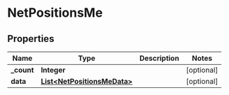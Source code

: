 # NetPositionsMe

## Properties
Name | Type | Description | Notes
------------ | ------------- | ------------- | -------------
**_count** | **Integer** |  |  [optional]
**data** | [**List&lt;NetPositionsMeData&gt;**](NetPositionsMeData.md) |  |  [optional]
